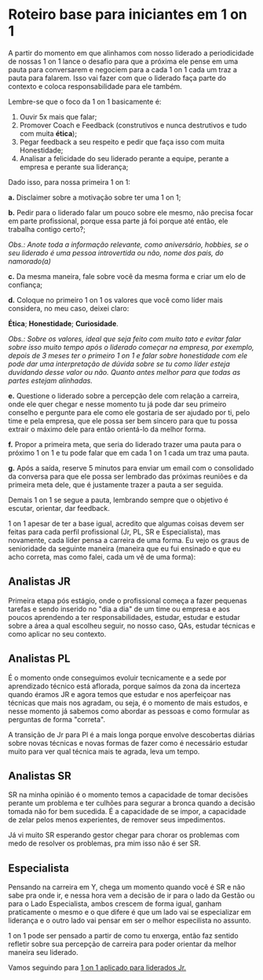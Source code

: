 # Roteiro base para iniciantes em 1 on 1

A partir do momento em que alinhamos com nosso liderado a periodicidade de nossas 1 on 1 lance o desafio para que a próxima ele pense em uma pauta para conversarem e negociem para a cada 1 on 1 cada um traz a pauta para falarem. Isso vai fazer com que o liderado faça parte do contexto e coloca responsabilidade para ele também.

Lembre-se que o foco da 1 on 1 basicamente é:

1. Ouvir 5x mais que falar;
2. Promover Coach e Feedback (construtivos e nunca destrutivos e tudo com muita **ética**);
3. Pegar feedback a seu respeito e pedir que faça isso com muita Honestidade;
4. Analisar a felicidade do seu liderado perante a equipe, perante a empresa e perante sua liderança;

Dado isso, para nossa primeira 1 on 1:

**a.** Disclaimer sobre a motivação sobre ter uma 1 on 1;

**b.** Pedir para o liderado falar um pouco sobre ele mesmo, não precisa focar em parte profissional, porque essa parte já foi porque até então, ele trabalha contigo certo?;

*Obs.: Anote toda a informação relevante, como aniversário, hobbies, se o seu liderado é uma pessoa introvertida ou não, nome dos pais, do namorado(a)*

**c.** Da mesma maneira, fale sobre você da mesma forma e criar um elo de confiança;

**d.** Coloque no primeiro 1 on 1 os valores que você como líder mais considera, no meu caso, deixei claro:

**Ética**;
**Honestidade**;
**Curiosidade**.

*Obs.: Sobre os valores, ideal que seja feito com muito tato e evitar falar sobre isso muito tempo após o liderado começar na empresa, por exemplo, depois de 3 meses ter o primeiro 1 on 1 e falar sobre honestidade com ele pode dar uma interpretação de dúvida sobre se tu como líder esteja duvidando desse valor ou não. Quanto antes melhor para que todas as partes estejam alinhadas.*

**e.** Questione o liderado sobre a percepção dele com relação a carreira, onde ele quer chegar e nesse momento tu já pode dar seu primeiro conselho e pergunte para ele como ele gostaria de ser ajudado por ti, pelo time e pela empresa, que ele possa ser bem sincero para que tu possa extrair o máximo dele para então orientá-lo da melhor forma.

**f.** Propor a primeira meta, que seria do liderado trazer uma pauta para o próximo 1 on 1 e tu pode falar que em cada 1 on 1 cada um traz uma pauta.

**g.** Após a saída, reserve 5 minutos para enviar um email com o consolidado da conversa para que ele possa ser lembrado das próximas reuniões e da primeira meta dele, que é justamente trazer a pauta a ser seguida.

Demais 1 on 1 se segue a pauta, lembrando sempre que o objetivo é escutar, orientar, dar feedback.

1 on 1 apesar de ter a base igual, acredito que algumas coisas devem ser feitas para cada perfil profissional (Jr, PL, SR e Especialista), mas novamente, cada líder pensa a carreira de uma forma. Eu vejo os graus de senioridade da seguinte maneira (maneira que eu fui ensinado e que eu acho correta, mas como falei, cada um vê de uma forma):

## Analistas JR

Primeira etapa pós estágio, onde o profissional começa a fazer pequenas tarefas e sendo inserido no "dia a dia" de um time ou empresa e aos poucos aprendendo a ter responsabilidades, estudar, estudar e estudar sobre a área a qual escolheu seguir, no nosso caso, QAs, estudar técnicas e como aplicar no seu contexto.

## Analistas PL

É o momento onde conseguimos evoluir tecnicamente e a sede por aprendizado técnico está aflorada, porque saímos da zona da incerteza quando éramos JR e agora temos que estudar e nos aperfeiçoar nas técnicas que mais nos agradam, ou seja, é o momento de mais estudos, e nesse momento já sabemos como abordar as pessoas e como formular as perguntas de forma "correta".

A transição de Jr para Pl é a mais longa porque envolve descobertas diárias sobre novas técnicas e novas formas de fazer como é necessário estudar muito para ver qual técnica mais te agrada, leva um tempo.

## Analistas SR

SR na minha opinião é o momento temos a capacidade de tomar decisões perante um problema e ter culhões para segurar a bronca quando a decisão tomada não for bem sucedida. É a capacidade de se impor, a capacidade de zelar pelos menos experientes, de remover seus impedimentos.

Já vi muito SR esperando gestor chegar para chorar os problemas com medo de resolver os problemas, pra mim isso não é ser SR.

## Especialista

Pensando na carreira em Y, chega um momento quando você é SR e não sabe pra onde ir, e nessa hora vem a decisão de ir para o lado da Gestão ou para o Lado Especialista, ambos crescem de forma igual, ganham praticamente o mesmo e o que difere é que um lado vai se especializar em liderança e o outro lado vai pensar em ser o melhor especilista no assunto.

1 on 1 pode ser pensado a partir de como tu enxerga, então faz sentido refletir sobre sua percepção de carreira para poder orientar da melhor maneira seu liderado.

Vamos seguindo para [1 on 1 aplicado para liderados Jr.](https://github.com/thiagomarquessp/1-on-1-melhorando-qas/blob/master/1-1-analistas-jr.md)
